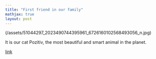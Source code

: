 ```yaml
---
title: "First friend in our family"
mathjax: true
layout: post
---
```

(/assets/51044297_2023490744395961_6726160102568493056_n.jpg)

It is our cat Pozitiv, the most beautiful and smart animal in the planet.

[link](https://en.wikipedia.org/wiki/Cat)
